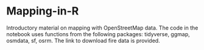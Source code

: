 # Mapping-in-R
Introductory material on mapping with OpenStreetMap data. The code in the notebook uses functions from the following packages:
tidyverse, ggmap, osmdata, sf, osrm. The link to download fire data is provided.
